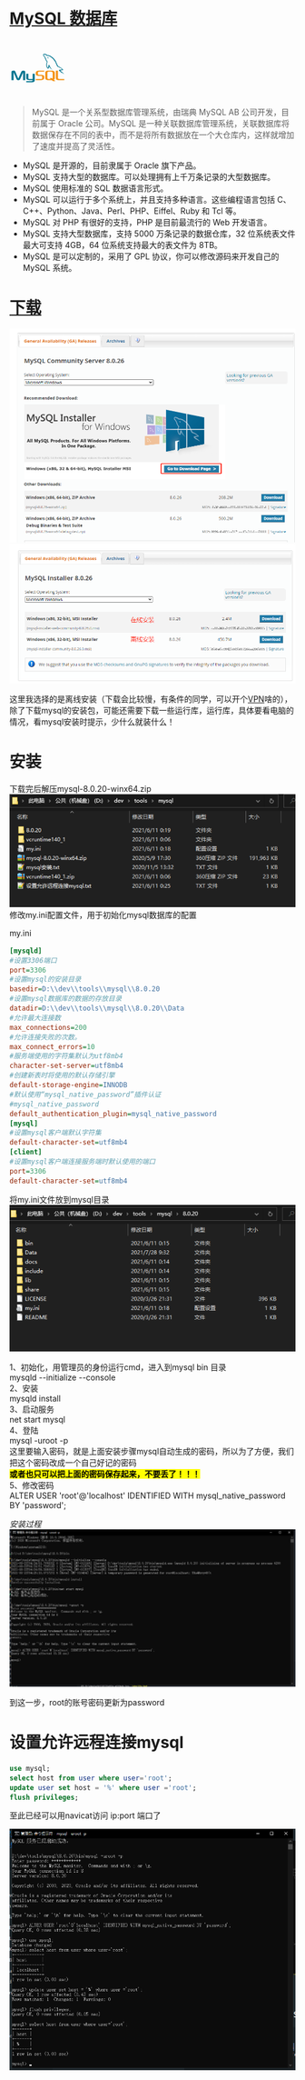 # [MySQL 数据库](https://www.mysql.com/)
<svg t="1629789601455" class="icon" viewBox="0 0 1024 1024" version="1.1" xmlns="http://www.w3.org/2000/svg" p-id="25925" width="100" height="100"><path d="M416.853 616.96v95.147h-56.746c-18.347-0.427-20.054-10.667-19.627-14.934V616.96h-38.4c0.853 0.853 0 81.067 0 82.773 0.427 16.64 21.333 31.147 54.613 31.574h59.734v1.28c0 3.413 2.56 15.36-19.2 17.92H302.08v19.2h99.84c16.64-0.427 53.333-4.267 52.907-33.707V616.96zM266.24 563.2c-27.307-8.533-45.227-1.28-53.76 17.493L158.293 702.72l-52.48-122.453c-5.973-14.08-17.92-21.334-34.986-20.907a71.253 71.253 0 0 0-18.774 3.413c-11.52 3.414-17.066 10.24-17.066 23.894V730.88h38.4v-140.8l52.906 120.32c6.4 14.933 15.36 20.48 32.854 20.48s26.026-5.547 32.853-20.48l52.907-117.333V730.88h37.973V587.093c0.427-13.653-5.12-20.48-16.64-23.893z" fill="#017590" p-id="25926"></path><path d="M474.027 597.76v23.467c0 16.64 14.506 30.293 46.506 33.706H569.6c21.333 0 19.2 16.64 19.2 19.2v19.2a17.92 17.92 0 0 1-19.2 19.2h-95.573v19.2H569.6a82.347 82.347 0 0 0 34.133-7.253c16.214-7.253 22.614-17.493 22.614-30.293V666.88c0-29.44-36.267-30.293-57.174-30.293H531.2c-14.933 0-17.493-8.96-19.2-19.2v-19.2c1.707-7.68 5.12-17.92 18.347-19.2h96v-19.2h-90.454c-14.933 0-61.866 1.706-61.866 37.973z m342.613 95.147V597.76c0-20.053-13.227-34.133-41.387-37.973h-92.16c-28.16 3.84-37.973 17.92-37.973 37.973v95.147c0 18.346 10.24 29.866 31.573 35.413a72.107 72.107 0 0 0 19.627 2.987h67.413l21.334 19.2h43.093l-29.44-26.454c13.653-5.973 17.92-14.933 17.92-31.146z m-41.387 9.813l-10.24-9.387H721.92l21.333 19.2h-37.12a23.04 23.04 0 0 1-22.613-19.2v-93.44a21.333 21.333 0 0 1 22.613-20.906H755.2a24.747 24.747 0 0 1 23.467 19.2s0.426 88.746 0.426 95.146a12.373 12.373 0 0 1-3.84 9.387z m125.44 9.387c-19.626 0-26.453-8.107-26.453-20.054V559.787h-37.973V692.48c0 23.04 13.226 35.84 47.36 38.4h104.96v-19.2z" fill="#F49214" p-id="25927"></path><path d="M692.907 317.867a43.52 43.52 0 0 0-10.667 1.28h0.427a75.52 75.52 0 0 0 8.106 10.24l5.547 12.373h0.427a14.507 14.507 0 0 0 5.12-12.8c-1.28-1.28-1.707-3.413-2.987-5.12s-4.267-3.84-5.973-5.973z" fill="#017590" p-id="25928"></path><path d="M866.133 489.387c3.84 5.12 19.2 8.106 26.027 11.093a160.427 160.427 0 0 1 17.493 6.827c8.96 5.12 17.494 11.52 25.6 17.493s16.64 9.387 17.494 14.507c-20.48-0.427-36.267 1.28-49.494 6.826-3.84 1.707-9.813 1.707-10.666 6.4s2.56 5.547 3.84 8.107a64.853 64.853 0 0 0 13.226 15.787c5.12 3.84 10.667 8.106 16.214 11.52s21.333 9.386 30.72 15.786 11.52 8.107 17.066 12.374 4.694 5.12 8.107 6.4c-1.707-2.56-2.133-5.547-3.84-8.107l-7.68-7.68a124.587 124.587 0 0 0-26.88-25.6c-8.107-5.547-25.6-13.653-29.013-22.613h-0.427a121.173 121.173 0 0 0 17.493-4.267c8.96-2.133 16.64-1.707 25.6-3.84l12.374-3.413v-2.56c-4.694-4.694-7.68-10.667-12.8-14.934a370.773 370.773 0 0 0-41.814-31.573c-8.106-5.12-18.346-8.533-26.88-12.8s-8.106-2.133-9.813-4.693a121.6 121.6 0 0 1-10.667-19.627 706.414 706.414 0 0 1-20.906-44.373 238.933 238.933 0 0 0-12.8-29.014c-26.454-43.52-55.04-69.546-98.987-95.573-9.387-5.547-20.48-7.68-32.427-10.24l-19.2-1.28a97.28 97.28 0 0 1-11.52-8.96c-8.96-5.547-27.306-15.787-42.24-15.787a20.053 20.053 0 0 0-20.906 13.227c-6.827 16.64 10.24 32.853 16.213 41.387a126.293 126.293 0 0 1 12.8 19.2c2.133 4.266 2.133 8.96 3.84 13.226a348.587 348.587 0 0 0 16.64 34.987 117.76 117.76 0 0 0 9.387 15.787c2.133 2.986 5.973 4.266 6.4 8.533s-3.84 12.8-5.974 19.2c-8.96 28.587-5.546 64.427 7.68 85.333 4.267 6.4 13.654 20.48 26.88 15.36s8.96-19.2 12.374-32c0.853-2.986 0.426-5.12 1.706-6.826l10.24 20.906a145.92 145.92 0 0 0 33.28 34.56c5.974 4.694 10.667 12.374 18.774 14.934h-0.427c-1.28-2.56-3.84-3.414-5.973-5.12a128.853 128.853 0 0 1-13.227-15.36 344.32 344.32 0 0 1-28.587-46.507c-4.266-7.68-7.68-16.64-11.093-24.32s-1.28-7.68-4.267-9.387c-3.84 5.974-9.386 10.667-12.373 17.494s-5.12 24.32-6.827 38.4h-1.28c-8.106-2.134-11.093-10.24-14.08-17.494a109.653 109.653 0 0 1-2.133-68.266c1.707-5.547 9.387-22.614 6.4-27.307s-6.4-7.68-9.387-11.52a87.893 87.893 0 0 1-9.386-16.213c-6.4-14.08-11.947-30.72-18.774-44.8a126.72 126.72 0 0 0-12.8-19.627c-4.693-6.827-10.24-11.52-14.08-19.627s-2.986-7.253-1.28-10.24a4.693 4.693 0 0 1 3.414-3.413c3.413-2.56 12.8 0.853 16.213 2.133a143.787 143.787 0 0 1 25.173 12.8c3.84 2.56 7.68 7.254 12.374 8.96h5.12c8.106 1.707 17.493 0.427 25.173 2.987a149.76 149.76 0 0 1 36.693 17.493 226.133 226.133 0 0 1 80.214 85.76c2.986 5.974 4.266 11.52 7.253 17.494s11.947 25.173 17.493 37.12a170.667 170.667 0 0 0 17.92 34.56z" fill="#017590" p-id="25929"></path></svg>
> MySQL 是一个关系型数据库管理系统，由瑞典 MySQL AB 公司开发，目前属于 Oracle 公司。MySQL 是一种关联数据库管理系统，关联数据库将数据保存在不同的表中，而不是将所有数据放在一个大仓库内，这样就增加了速度并提高了灵活性。

- MySQL 是开源的，目前隶属于 Oracle 旗下产品。
- MySQL 支持大型的数据库。可以处理拥有上千万条记录的大型数据库。
- MySQL 使用标准的 SQL 数据语言形式。
- MySQL 可以运行于多个系统上，并且支持多种语言。这些编程语言包括 C、C++、Python、Java、Perl、PHP、Eiffel、Ruby 和 Tcl 等。
- MySQL 对 PHP 有很好的支持，PHP 是目前最流行的 Web 开发语言。
- MySQL 支持大型数据库，支持 5000 万条记录的数据仓库，32 位系统表文件最大可支持 4GB，64 位系统支持最大的表文件为 8TB。
- MySQL 是可以定制的，采用了 GPL 协议，你可以修改源码来开发自己的 MySQL 系统。

# [下载](https://dev.mysql.com/downloads/mysql/)

![下载页面](../../../images/middle-ware/database/rdbms/mysql/mysqldownloadpage.png)  
![下载页面](../../../images/middle-ware/database/rdbms/mysql/mysqldownloadpage2.png)  

这里我选择的是离线安装（下载会比较慢，有条件的同学，可以开个[VPN](https://github.com/getlantern/lantern)啥的），除了下载mysql的安装包，可能还需要下载一些运行库，运行库，具体要看电脑的情况，看mysql安装时提示，少什么就装什么！

# 安装
下载完后解压mysql-8.0.20-winx64.zip
![下载完的文件](../../../images/middle-ware/database/rdbms/mysql/mysqlinstall.png)  
修改my.ini配置文件，用于初始化mysql数据库的配置

my.ini

``` ini
[mysqld]
#设置3306端口
port=3306
#设置mysql的安装目录
basedir=D:\\dev\\tools\\mysql\\8.0.20
#设置mysql数据库的数据的存放目录
datadir=D:\\dev\\tools\\mysql\\8.0.20\\Data
#允许最大连接数
max_connections=200
#允许连接失败的次数。
max_connect_errors=10
#服务端使用的字符集默认为utf8mb4
character-set-server=utf8mb4
#创建新表时将使用的默认存储引擎
default-storage-engine=INNODB
#默认使用“mysql_native_password”插件认证
#mysql_native_password
default_authentication_plugin=mysql_native_password
[mysql]
#设置mysql客户端默认字符集
default-character-set=utf8mb4
[client]
#设置mysql客户端连接服务端时默认使用的端口
port=3306
default-character-set=utf8mb4
```

将my.ini文件放到mysql目录
![mysql目录](../../../images/middle-ware/database/rdbms/mysql/my.ini.png)

1、初始化，用管理员的身份运行cmd，进入到mysql bin 目录  
mysqld --initialize --console  
2、安装  
mysqld install  
3、启动服务  
net start mysql  
4、登陆  
mysql -uroot -p  
这里要输入密码，就是上面安装步骤mysql自动生成的密码，所以为了方便，我们把这个密码改成一个自己好记的密码  
<mark>**或者也只可以把上面的密码保存起来，不要丢了！！！**</mark>  
5、修改密码  
ALTER USER 'root'@'localhost' IDENTIFIED WITH mysql_native_password BY 'password';  

*安装过程*
![安装过程](../../../images/middle-ware/database/rdbms/mysql/mysqlinstall2.png)

到这一步，root的账号密码更新为password

# 设置允许远程连接mysql

``` sql
use mysql;
select host from user where user='root';
update user set host = '%' where user ='root';
flush privileges;
```

至此已经可以用navicat访问 ip:port 端口了

![修改过程](../../../images/middle-ware/database/rdbms/mysql/mysqlinstall3.png)
